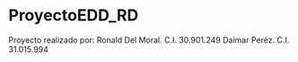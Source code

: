# ProyectoEDD_RD
Proyecto realizado por:
Ronald Del Moral. C.I. 30.901.249
Daimar Peréz.     C.I. 31.015.994
